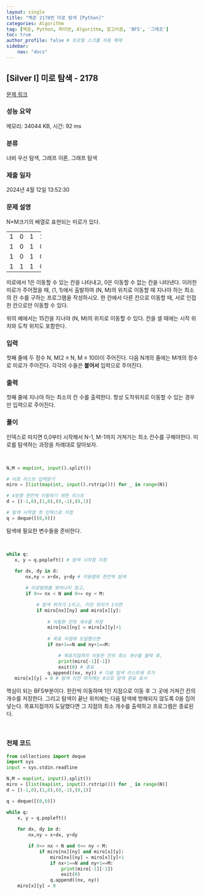 ```yaml
---
layout: single
title: "백준 2178번 미로 탐색 [Python]"
categories: Algorithm
tag: [백준, Python, 파이썬, Algorithm, 알고리즘, 'BFS', '그래프']
toc: true
author_profile: false # 프로필 스크롤 자동 해제
sidebar:
    nav: "docs"
---
```


## [Silver I] 미로 탐색 - 2178 

[문제 링크](https://www.acmicpc.net/problem/2178) 

### 성능 요약

메모리: 34044 KB, 시간: 92 ms

### 분류

너비 우선 탐색, 그래프 이론, 그래프 탐색

### 제출 일자

2024년 4월 12일 13:52:30

### 문제 설명

<p>N×M크기의 배열로 표현되는 미로가 있다.</p>

<table class="table table-bordered" style="width:18%">
	<tbody>
		<tr>
			<td style="width:3%">1</td>
			<td style="width:3%">0</td>
			<td style="width:3%">1</td>
			<td style="width:3%">1</td>
			<td style="width:3%">1</td>
			<td style="width:3%">1</td>
		</tr>
		<tr>
			<td>1</td>
			<td>0</td>
			<td>1</td>
			<td>0</td>
			<td>1</td>
			<td>0</td>
		</tr>
		<tr>
			<td>1</td>
			<td>0</td>
			<td>1</td>
			<td>0</td>
			<td>1</td>
			<td>1</td>
		</tr>
		<tr>
			<td>1</td>
			<td>1</td>
			<td>1</td>
			<td>0</td>
			<td>1</td>
			<td>1</td>
		</tr>
	</tbody>
</table>

<p>미로에서 1은 이동할 수 있는 칸을 나타내고, 0은 이동할 수 없는 칸을 나타낸다. 이러한 미로가 주어졌을 때, (1, 1)에서 출발하여 (N, M)의 위치로 이동할 때 지나야 하는 최소의 칸 수를 구하는 프로그램을 작성하시오. 한 칸에서 다른 칸으로 이동할 때, 서로 인접한 칸으로만 이동할 수 있다.</p>

<p>위의 예에서는 15칸을 지나야 (N, M)의 위치로 이동할 수 있다. 칸을 셀 때에는 시작 위치와 도착 위치도 포함한다.</p>

### 입력 

 <p>첫째 줄에 두 정수 N, M(2 ≤ N, M ≤ 100)이 주어진다. 다음 N개의 줄에는 M개의 정수로 미로가 주어진다. 각각의 수들은 <strong>붙어서</strong> 입력으로 주어진다.</p>

### 출력 

 <p>첫째 줄에 지나야 하는 최소의 칸 수를 출력한다. 항상 도착위치로 이동할 수 있는 경우만 입력으로 주어진다.</p>

### 풀이
 <p>인덱스로 따지면 0,0부터 시작해서 N-1, M-1까지 거쳐가는 최소 칸수를 구해야한다. 미로를 탐색하는 과정을 차례대로 알아보자.</p>
 <br>

 ~~~python
 N,M = map(int, input().split())

 # 미로 리스트 입력받기
 miro = [list(map(int, input().rstrip())) for _ in range(N)]

 # 4방향 한칸씩 이동하기 위한 리스트
 d = [(-1,0),(1,0),(0,-1),(0,1)]

 # 탐색 시작점 첫 인덱스로 지정
 q = deque([(0,0)])
 ~~~
 <p>탐색에 필요한 변수들을 준비한다.</p>
 <br>

 ~~~python
 while q:
    x, y = q.popleft() # 탐색 시작점 지정
    
    for dx, dy in d:
        nx,ny = x+dx, y+dy # 이동범위 한칸씩 탐색 

        # 미로범위를 벗어나지 않고,
        if 0<= nx < N and 0<= ny < M:

            # 탐색 위치가 1이고, 이전 위치가 1이면
            if miro[nx][ny] and miro[x][y]:
                
                # 이동한 칸의 개수를 저장
                miro[nx][ny] = miro[x][y]+1
                
                # 목표 지점에 도달했으면
                if nx+1==N and ny+1==M:

                    # 목표지점까지 이동한 칸의 최소 개수를 출력 후,
                    print(miro[-1][-1])
                    exit(0) # 종료
                q.append((nx, ny)) # 다음 탐색 리스트에 추가
    miro[x][y] = 0 # 탐색 이전 위치에는 0으로 탐색 완료 표시 
 ~~~
 <p>핵심이 되는 BFS부분이다. 한칸씩 이동하며 1인 지점으로 이동 후 그 곳에 거쳐간 칸의 개수를 저장한다. 그리고 탐색이 끝난 위치에는 다음 탐색에 방해되지 않도록 0을 집어넣는다. 목표지점까지 도달했다면 그 지점의 최소 개수를 출력하고 프로그램은 종료된다.</p><br>

### 전체 코드
~~~python
from collections import deque
import sys
input = sys.stdin.readline

N,M = map(int, input().split())
miro = [list(map(int, input().rstrip())) for _ in range(N)]
d = [(-1,0),(1,0),(0,-1),(0,1)]

q = deque([(0,0)])

while q:
    x, y = q.popleft()
    
    for dx, dy in d:
        nx,ny = x+dx, y+dy

        if 0<= nx < N and 0<= ny < M:
            if miro[nx][ny] and miro[x][y]:
                miro[nx][ny] = miro[x][y]+1
                if nx+1==N and ny+1==M:
                    print(miro[-1][-1])
                    exit(0)
                q.append((nx, ny))
    miro[x][y] = 0
~~~